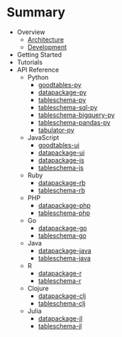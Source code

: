# Summary

- Overview
  - [Architecture](sources/architecture.md)
  - [Development](sources/development.md)
- Getting Started
- Tutorials
- API Reference
  - Python
    - [goodtables-py](references/goodtables-py.md)
    - [datapackage-py](references/datapackage-py.md)
    - [tableschema-py](references/tableschema-py.md)
    - [tableschema-sql-py](references/tableschema-sql-py.md)
    - [tableschema-bigquery-py](references/tableschema-bigquery-py.md)
    - [tableschema-pandas-py](references/tableschema-pandas-py.md)
    - [tabulator-py](references/tabulator-py.md)
  - JavaScript
    - [goodtables-ui](references/goodtables-ui.md)
    - [datapackage-ui](references/datapackage-ui.md)
    - [datapackage-js](references/datapackage-js.md)
    - [tableschema-js](references/tableschema-js.md)
  - Ruby
    - [datapackage-rb](references/datapackage-rb.md)
    - [tableschema-rb](references/tableschema-rb.md)
  - PHP
    - [datapackage-php](references/datapackage-php.md)
    - [tableschema-php](references/tableschema-php.md)
  - Go
    - [datapackage-go](references/datapackage-go.md)
    - [tableschema-go](references/tableschema-go.md)
  - Java
    - [datapackage-java](references/datapackage-java.md)
    - [tableschema-java](references/tableschema-java.md)
  - R
    - [datapackage-r](references/datapackage-r.md)
    - [tableschema-r](references/tableschema-r.md)
  - Clojure
    - [datapackage-clj](references/datapackage-clj.md)
    - [tableschema-clj](references/tableschema-clj.md)
  - Julia
    - [datapackage-jl](references/datapackage-jl.md)
    - [tableschema-jl](references/tableschema-jl.md)

